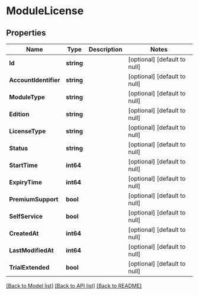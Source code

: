 # ModuleLicense

## Properties
Name | Type | Description | Notes
------------ | ------------- | ------------- | -------------
**Id** | **string** |  | [optional] [default to null]
**AccountIdentifier** | **string** |  | [optional] [default to null]
**ModuleType** | **string** |  | [optional] [default to null]
**Edition** | **string** |  | [optional] [default to null]
**LicenseType** | **string** |  | [optional] [default to null]
**Status** | **string** |  | [optional] [default to null]
**StartTime** | **int64** |  | [optional] [default to null]
**ExpiryTime** | **int64** |  | [optional] [default to null]
**PremiumSupport** | **bool** |  | [optional] [default to null]
**SelfService** | **bool** |  | [optional] [default to null]
**CreatedAt** | **int64** |  | [optional] [default to null]
**LastModifiedAt** | **int64** |  | [optional] [default to null]
**TrialExtended** | **bool** |  | [optional] [default to null]

[[Back to Model list]](../README.md#documentation-for-models) [[Back to API list]](../README.md#documentation-for-api-endpoints) [[Back to README]](../README.md)

